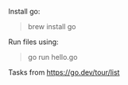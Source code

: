 Install go:
> brew install go

Run files using:
>go run hello.go

Tasks from https://go.dev/tour/list 